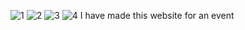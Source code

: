 ![1](https://user-images.githubusercontent.com/93964690/224538184-4a3facb3-1cf1-4f37-bade-0aec43cae20c.png)
![2](https://user-images.githubusercontent.com/93964690/224538187-9bed230b-d629-463b-9c1b-78acb433857e.png)
![3](https://user-images.githubusercontent.com/93964690/224538188-2a024c99-ea7b-4a2b-8638-2951de5e830d.png)
![4](https://user-images.githubusercontent.com/93964690/224538193-9967e8e2-7ec9-4648-b8df-1f7e4cd36fd7.png)
I have made this website for an event

